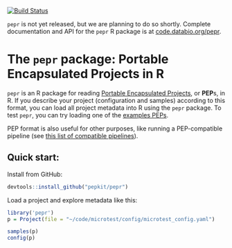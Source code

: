 
[![Build Status](https://travis-ci.org/pepkit/pepr.svg?branch=master)](https://travis-ci.org/pepkit/pepr)

`pepr` is not yet released, but we are planning to do so shortly. Complete documentation and API for the `pepr` R package is at [code.databio.org/pepr](http://code.databio.org/pepr/).

# The `pepr` package: Portable Encapsulated Projects in R

`pepr` is an R package for reading [Portable Encapsulated Projects](https://pepkit.github.io/), or **PEP**s, in R. If you describe your project (configuration and samples) according to this format, you can load all project metadata into R using the `pepr` package. To test `pepr`, you can try loading one of the [examples PEPs](https://pepkit.github.io/docs/example_PEPs/).

PEP format is also useful for other purposes, like running a PEP-compatible pipeline (see [this list of compatible pipelines](https://github.com/pepkit/hello_looper/blob/master/looper_pipelines.md)).

## Quick start:

Install from GitHub:

```R
devtools::install_github("pepkit/pepr")
```

Load a project and explore metadata like this:

```R
library('pepr')
p = Project(file = "~/code/microtest/config/microtest_config.yaml")

samples(p)
config(p)
```
